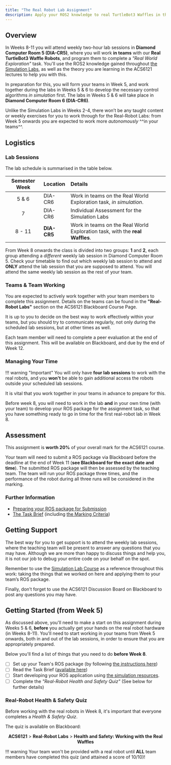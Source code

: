 ```yaml
---
title: "The Real Robot Lab Assignment"
description: Apply your ROS2 knowledge to real TurtleBot3 Waffles in the lab.
--- 
```


## Overview

In Weeks 8-11 you will attend weekly two-hour lab sessions in **Diamond Computer Room 5 (DIA-CR5)**, where you will work **in teams** with our **Real TurtleBot3 Waffle Robots**, and program them to complete a *"Real World Exploration"* task. You'll use the ROS2 knowledge gained throughout [the Simulation Labs](../sim/README.md), as well as the theory you are learning in the ACS6121 lectures to help you with this.

In preparation for this, you will form your teams in Week 5, and work together during the labs in Weeks 5 & 6 to develop the necessary control algorithms *in simulation* first. The labs in Weeks 5 & 6 will take place in **Diamond Computer Room 6 (DIA-CR6)**.

Unlike the Simulation Labs in Weeks 2-4, there won’t be any taught content or weekly exercises for you to work through for the Real-Robot Labs: from Week 5 onwards you are expected to work more *autonomously* ^^in your teams^^. 

## Logistics

### Lab Sessions

The lab schedule is summarised in the table below.

<center>

| Semester Week | Location | Details |
| :---:         | :---     | :---    |
| 5 & 6  | DIA-CR6 | Work in teams on the Real World Exploration task, *in simulation*.  | 
| 7  | DIA-CR6 | Individual Assessment for the Simulation Labs | 
| 8 - 11 | **DIA-CR5** | Work in teams on the Real World Exploration task, with the **real Waffles**.  | 

</center>

From Week 8 onwards the class is divided into two groups: **1** and **2**, each group attending a *different* weekly lab session in Diamond Computer Room 5. Check your timetable to find out which weekly lab session to attend and **ONLY** attend the lab session that you are supposed to attend. You will attend the same weekly lab session as the rest of your team.

### Teams & Team Working

You are expected to actively work together with your team members to complete this assignment. Details on the teams can be found in the **"Real-Robot Labs"** section on the ACS6121 Blackboard Course Page.

It is up to you to decide on the best way to work effectively within your teams, but you should try to communicate regularly, not only during the scheduled lab sessions, but at other times as well.

Each team member will need to complete a peer evaluation at the end of this assignment. This will be available on Blackboard, and due by the end of Week 12.

### Managing Your Time

!!! warning "Important"
    You will only have **four lab sessions** to work with the real robots, and you **won't** be able to gain additional access the robots outside your scheduled lab sessions.
    
It is vital that you work together in your teams in advance to prepare for this. 

Before week 8, you will need to work in the lab **and** in your own time (with your team) to develop your ROS package for the assignment task, so that you have something ready to go in time for the first real-robot lab in Week 8.

## Assessment

This assignment is **worth 20%** of your overall mark for the ACS6121 course.

Your team will need to submit a ROS package via Blackboard before the deadline at the end of Week 11 (**see Blackboard for the exact date and time**). The submitted ROS package will then be assessed by the teaching team. The team will run your ROS package three times, and the performance of the robot during all three runs will be considered in the marking. 

### Further Information

* [Preparing your ROS package for Submission](./submission.md#exporting-your-ros-package-for-submission)
* [The Task Brief](./task.md) (including [the Marking Criteria](./task.md#marking))

## Getting Support

The best way for you to get support is to attend the weekly lab sessions, where the teaching team will be present to answer any questions that you may have. Although we are more than happy to discuss things and help you, it is not our job to debug your entire code on your behalf on the spot.

Remember to use the [Simulation Lab Course](../sim/README.md) as a reference throughout this work: taking the things that we worked on here and applying them to your team’s ROS package.

Finally, don’t forget to use the ACS6121 Discussion Board on Blackboard to post any questions you may have.

## Getting Started (from Week 5)

As discussed above, you'll need to make a start on this assignment during Weeks 5 & 6, **before** you actually get your hands on the real robot hardware (in Weeks 8-11). You'll need to start working in your teams from Week 5 onwards, both in and out of the lab sessions, in order to ensure that you are appropriately prepared. 

Below you'll find a list of things that you need to do **before Week 8**.

* [ ] Set up your Team's ROS package (by following [the instructions here](./getting-started.md))
* [ ] Read the Task Brief ([available here](./task.md))
* [ ] Start developing your ROS application using [the simulation resources](./sim.md).
* [ ] Complete the *"Real-Robot Health and Safety Quiz"* (See below for further details)

### Real-Robot Health & Safety Quiz

Before working with the real robots in Week 8, it's important that everyone completes a *Health & Safety Quiz*.

The quiz is available on Blackboard: 

<center>

**ACS6121** > **Real-Robot Labs** > **Health and Safety: Working with the Real Waffles**

</center>

!!! warning
    Your team won't be provided with a real robot until **ALL** team members have completed this quiz (and attained a score of 10/10)!